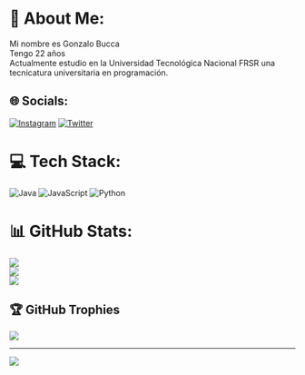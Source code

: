 # 💫 About Me:
Mi nombre es Gonzalo Bucca<br>Tengo 22 años <br>Actualmente estudio en la Universidad Tecnológica Nacional FRSR una tecnicatura universitaria en programación.


## 🌐 Socials:
[![Instagram](https://img.shields.io/badge/Instagram-%23E4405F.svg?logo=Instagram&logoColor=white)](https://instagram.com/https://www.instagram.com/gonzabbucca/) [![Twitter](https://img.shields.io/badge/Twitter-%231DA1F2.svg?logo=Twitter&logoColor=white)](https://twitter.com/https://twitter.com/ggbuccaa) 

# 💻 Tech Stack:
![Java](https://img.shields.io/badge/java-%23ED8B00.svg?style=for-the-badge&logo=openjdk&logoColor=white) ![JavaScript](https://img.shields.io/badge/javascript-%23323330.svg?style=for-the-badge&logo=javascript&logoColor=%23F7DF1E) ![Python](https://img.shields.io/badge/python-3670A0?style=for-the-badge&logo=python&logoColor=ffdd54)
# 📊 GitHub Stats:
![](https://github-readme-stats.vercel.app/api?username=GonzaloBucca&theme=merko&hide_border=false&include_all_commits=true&count_private=false)<br/>
![](https://github-readme-streak-stats.herokuapp.com/?user=GonzaloBucca&theme=merko&hide_border=false)<br/>
![](https://github-readme-stats.vercel.app/api/top-langs/?username=GonzaloBucca&theme=merko&hide_border=false&include_all_commits=true&count_private=false&layout=compact)

## 🏆 GitHub Trophies
![](https://github-profile-trophy.vercel.app/?username=GonzaloBucca&theme=apprentice&no-frame=false&no-bg=true&margin-w=4)

---
[![](https://visitcount.itsvg.in/api?id=GonzaloBucca&icon=0&color=0)](https://visitcount.itsvg.in)

<!-- Proudly created with GPRM ( https://gprm.itsvg.in ) -->
